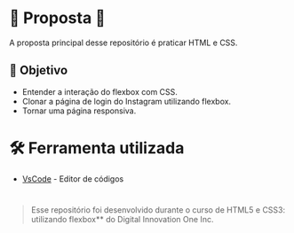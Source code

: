 # 🚀 Proposta 🚀

A proposta principal desse repositório é praticar HTML e CSS.

## 🎯 Objetivo
- Entender a interação do flexbox com CSS.
- Clonar a página de login do Instagram utilizando flexbox.
- Tornar uma página responsiva.

# 🛠 Ferramenta utilizada
- [VsCode](https://code.visualstudio.com/) - Editor de códigos

#

>Esse repositório foi desenvolvido durante o curso de HTML5 e CSS3: utilizando flexbox** do Digital Innovation One Inc.
